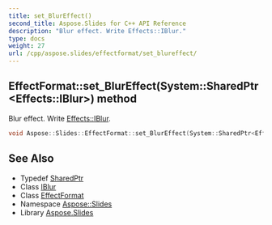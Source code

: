 ```yaml
---
title: set_BlurEffect()
second_title: Aspose.Slides for C++ API Reference
description: "Blur effect. Write Effects::IBlur."
type: docs
weight: 27
url: /cpp/aspose.slides/effectformat/set_blureffect/
---
```

## EffectFormat::set_BlurEffect(System::SharedPtr\<Effects::IBlur\>) method


Blur effect. Write [Effects::IBlur](../../../aspose.slides.effects/iblur/).

```cpp
void Aspose::Slides::EffectFormat::set_BlurEffect(System::SharedPtr<Effects::IBlur> value) override
```

## See Also

* Typedef [SharedPtr](../../system/sharedptr/)
* Class [IBlur](../../aspose.slides.effects/iblur/)
* Class [EffectFormat](./)
* Namespace [Aspose::Slides](../)
* Library [Aspose.Slides](../../)
